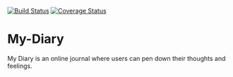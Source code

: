 [![Build Status](https://travis-ci.org/nakimera/My-Diary.svg?branch=develop)](https://travis-ci.org/nakimera/My-Diary)
[![Coverage Status](https://coveralls.io/repos/github/nakimera/My-Diary/badge.svg?branch=develop)](https://coveralls.io/github/nakimera/My-Diary?branch=develop)

# My-Diary
My Diary is an online journal where users can pen down their thoughts and feelings.  
